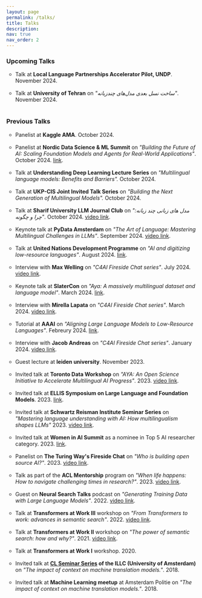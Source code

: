 ```yaml
---
layout: page
permalink: /talks/
title: Talks
description: 
nav: true
nav_order: 2
---
```




<section>
<h3>Upcoming Talks</h3>
<ul style="list-style-type:circle">


<li style="padding-bottom: 16px;"> Talk at <b>Local Language Partnerships Accelerator Pilot, UNDP</b>. November 2024. </li>

<li style="padding-bottom: 16px;"> Talk at <b>University of Tehran</b> on <i>"ساخت نسل بعدی مدل‌های چندزبانه"</i>. November 2024. </li>



</ul>
</section>


<section>
<h3>Previous Talks</h3>
<ul style="list-style-type:circle">

<li style="padding-bottom: 16px;"> Panelist at <b>Kaggle AMA</b>. October 2024. </li>

<li style="padding-bottom: 16px;"> Panelist at <b>Nordic Data Science & ML Summit</b> on <i>"Building the Future of AI: Scaling Foundation Models and Agents for Real-World Applications"</i>. October 2024. <a href="https://ndsmlsummit.com/speakers/">link</a>. </li>

<li style="padding-bottom: 16px;"> Talk at <b>Understanding Deep Learning Lecture Series</b> on <i>"Multilingual language models: Benefits and Barriers".</i> October 2024. </li>

<li style="padding-bottom: 16px;"> Talk at <b>UKP-CIS Joint Invited Talk Series</b> on <i>"Building the Next Generation of Multilingual Models".</i> October 2024. </li>

<li style="padding-bottom: 16px;"> Talk at <b>Sharif University LLM Journal Club</b> on <i>"مدل های زبانی چند زبانه: چرا و چگونه"</i>. October 2024. <a href="https://www.youtube.com/watch?v=rPeeNwoBZEg">video link</a>. </li>

<li style="padding-bottom: 16px;"> Keynote talk at <b>PyData Amsterdam</b> on <i>"The Art of Language: Mastering Multilingual Challenges in LLMs"</i>. September 2024. <a href="https://www.youtube.com/watch?v=pQgMUhaeuxA">video link</a>. </li>

<li style="padding-bottom: 16px;">Talk at <b>United Nations Development Programme</b> on <i>"AI and digitizing low-resource languages"</i>. August 2024. <a href="https://x.com/UNDP">link</a>. </li>

<li style="padding-bottom: 16px;"> Interview with <b>Max Welling</b> on <i>"C4AI Fireside Chat series"</i>. July 2024. <a href="https://www.youtube.com/watch?v=4I09wBeP-GI&list=PLLalUvky4CLLN4XmiJJ4dBBhqRKmkxRYk">video link</a>. </li>

<li style="padding-bottom: 16px;"> Keynote talk at <b>SlaterCon</b> on <i>"Aya: A massively multilingual dataset and language model"</i>. March 2024. <a href="https://slator.com/event/slatorcon-remote-march-2024/">link</a>. </li>

<li style="padding-bottom: 16px;"> Interview with <b>Mirella Lapata</b> on <i>"C4AI Fireside Chat series"</i>. March 2024. <a href="https://www.youtube.com/watch?v=6TS_ZetD3HY&list=PLLalUvky4CLLN4XmiJJ4dBBhqRKmkxRYk">video link</a>. </li>


<li style="padding-bottom: 16px;"> Tutorial at <b>AAAI</b> on <i>"Aligning Large Language Models to Low-Resource Languages"</i>. Febreury 2024. <a href="https://aaai.org/aaai-conference/aaai-24-tutorial-and-lab-list/#tq11">link</a>. </li>

<li style="padding-bottom: 16px;"> Interview with <b>Jacob Andreas</b> on <i>"C4AI Fireside Chat series"</i>. January 2024. <a href="https://www.youtube.com/watch?v=bAxqt5DybPE&list=PLLalUvky4CLLN4XmiJJ4dBBhqRKmkxRYk">video link</a>. </li>

<li style="padding-bottom: 16px;"> Guest lecture at <b>leiden university</b>. November 2023. </li>

<li style="padding-bottom: 16px;"> Invited talk at <b>Toronto Data Workshop</b> on <i>"AYA: An Open Science Initiative to Accelerate Multilingual AI Progress"</i>. 2023. <a href="https://www.youtube.com/watch?v=kVOKtJ8ZTgI">video link</a>. </li>

<li style="padding-bottom: 16px;"> Invited talk at <b>ELLIS Symposium on Large Language and Foundation Models</b>. 2023. <a href="https://sites.google.com/view/ellisfms2023/">link</a>. </li>

<li style="padding-bottom: 16px;"> Invited talk at <b>Schwartz Reisman Institute Seminar Series</b> on <i>"Mastering language understanding with AI: How multilingualism shapes LLMs"</i> 2023. <a href="https://www.youtube.com/watch?v=qTR2J7sNXK8">video link</a>. </li>

<li style="padding-bottom: 16px;"> Invited talk at <b>Women in AI Summit</b> as a nominee in Top 5 AI researcher category. 2023. <a href="https://womeninai.nl/2023/11/08/wai-summit-top-5-award-nominees/">link</a>. </li>

<li style="padding-bottom: 16px;"> Panelist on <b>The Turing Way's Fireside Chat</b> on <i>"Who is building open source AI?"</i>. 2023. <a href="https://www.youtube.com/watch?v=e8EBI1ocxt4">video link</a>. </li>

<li style="padding-bottom: 16px;"> Talk as part of the <b>ACL Mentorship</b> program on <i>"When life happens: How to navigate challenging times in research?"</i>. 2023. <a href="https://www.youtube.com/watch?v=g59P3YiqRxU">video link</a>. </li>

<li style="padding-bottom: 16px;"> Guest on <b>Neural Search Talks</b> podcast on <i>"Generating Training Data with Large Language Models"</i>. 2022. <a href="https://www.youtube.com/watch?v=MlxZI_bFD8U&t=2350s">video link</a>.</li>

<li style="padding-bottom: 16px;"> Talk at <b>Transformers at Work III</b> workshop on <i>"From Transformers to work: advances in semantic search"</i>. 2022. <a href="https://www.youtube.com/watch?v=iHjiW0kRy3s&list=PLqoeA19j2q9iV3VIlmu2rk7r247zjvUM9&index=3&t=5s">video link</a>.</li>

<li style="padding-bottom: 16px;"> Talk at <b>Transformers at Work II</b> workshop on <i>"The power of semantic search: how and why?"</i>. 2021. <a href="https://www.youtube.com/watch?v=a6JVtQIJFD8&list=PLqoeA19j2q9iV3VIlmu2rk7r247zjvUM9&index=12">video link</a>.</li>

<li style="padding-bottom: 16px;"> Talk at <b>Transformers at Work I</b> workshop. 2020. </li>

<li style="padding-bottom: 16px;"> Invited talk at <b><a href="https://projects.illc.uva.nl/LaCo/CLS/">CL Seminar Series</a> of the ILLC (University of Amsterdam)</b> on <i>"The impact of context on machine translation models."</i>. 2018. </li>

<li style="padding-bottom: 16px;"> Invited talk at <b>Machine Learning meetup</b> at Amsterdam Politie on <i>"The impact of context on machine translation models."</i>. 2018. </li>

</ul>
</section>

